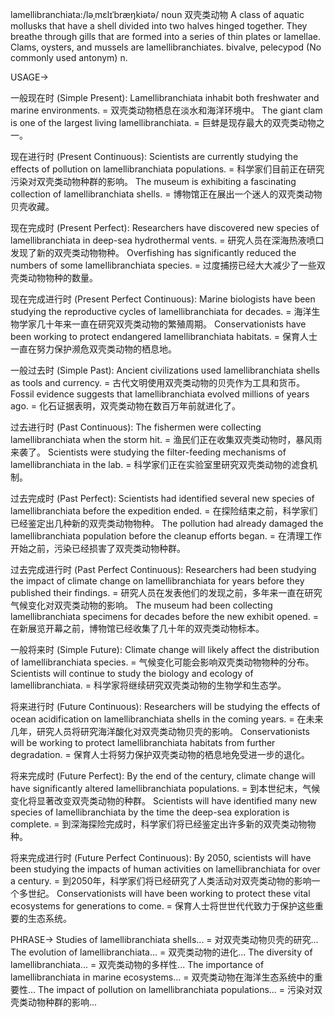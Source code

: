 lamellibranchiata:/ləˌmɛlɪˈbræŋkiətə/
noun
双壳类动物
A class of aquatic mollusks that have a shell divided into two halves hinged together.  They breathe through gills that are formed into a series of thin plates or lamellae.
Clams, oysters, and mussels are lamellibranchiates.
bivalve, pelecypod
(No commonly used antonym)
n.

USAGE->

一般现在时 (Simple Present):
Lamellibranchiata inhabit both freshwater and marine environments. = 双壳类动物栖息在淡水和海洋环境中。
The giant clam is one of the largest living lamellibranchiata. = 巨蚌是现存最大的双壳类动物之一。

现在进行时 (Present Continuous):
Scientists are currently studying the effects of pollution on lamellibranchiata populations. = 科学家们目前正在研究污染对双壳类动物种群的影响。
The museum is exhibiting a fascinating collection of lamellibranchiata shells. = 博物馆正在展出一个迷人的双壳类动物贝壳收藏。

现在完成时 (Present Perfect):
Researchers have discovered new species of lamellibranchiata in deep-sea hydrothermal vents. = 研究人员在深海热液喷口发现了新的双壳类动物物种。
Overfishing has significantly reduced the numbers of some lamellibranchiata species. = 过度捕捞已经大大减少了一些双壳类动物物种的数量。

现在完成进行时 (Present Perfect Continuous):
Marine biologists have been studying the reproductive cycles of lamellibranchiata for decades. = 海洋生物学家几十年来一直在研究双壳类动物的繁殖周期。
Conservationists have been working to protect endangered lamellibranchiata habitats. = 保育人士一直在努力保护濒危双壳类动物的栖息地。

一般过去时 (Simple Past):
Ancient civilizations used lamellibranchiata shells as tools and currency. = 古代文明使用双壳类动物的贝壳作为工具和货币。
Fossil evidence suggests that lamellibranchiata evolved millions of years ago. = 化石证据表明，双壳类动物在数百万年前就进化了。

过去进行时 (Past Continuous):
The fishermen were collecting lamellibranchiata when the storm hit. = 渔民们正在收集双壳类动物时，暴风雨来袭了。
Scientists were studying the filter-feeding mechanisms of lamellibranchiata in the lab. = 科学家们正在实验室里研究双壳类动物的滤食机制。

过去完成时 (Past Perfect):
Scientists had identified several new species of lamellibranchiata before the expedition ended. = 在探险结束之前，科学家们已经鉴定出几种新的双壳类动物物种。
The pollution had already damaged the lamellibranchiata population before the cleanup efforts began. = 在清理工作开始之前，污染已经损害了双壳类动物种群。

过去完成进行时 (Past Perfect Continuous):
Researchers had been studying the impact of climate change on lamellibranchiata for years before they published their findings. = 研究人员在发表他们的发现之前，多年来一直在研究气候变化对双壳类动物的影响。
The museum had been collecting lamellibranchiata specimens for decades before the new exhibit opened. = 在新展览开幕之前，博物馆已经收集了几十年的双壳类动物标本。

一般将来时 (Simple Future):
Climate change will likely affect the distribution of lamellibranchiata species. = 气候变化可能会影响双壳类动物物种的分布。
Scientists will continue to study the biology and ecology of lamellibranchiata. = 科学家将继续研究双壳类动物的生物学和生态学。

将来进行时 (Future Continuous):
Researchers will be studying the effects of ocean acidification on lamellibranchiata shells in the coming years. = 在未来几年，研究人员将研究海洋酸化对双壳类动物贝壳的影响。
Conservationists will be working to protect lamellibranchiata habitats from further degradation. = 保育人士将努力保护双壳类动物的栖息地免受进一步的退化。

将来完成时 (Future Perfect):
By the end of the century, climate change will have significantly altered lamellibranchiata populations. = 到本世纪末，气候变化将显著改变双壳类动物的种群。
Scientists will have identified many new species of lamellibranchiata by the time the deep-sea exploration is complete. = 到深海探险完成时，科学家们将已经鉴定出许多新的双壳类动物物种。

将来完成进行时 (Future Perfect Continuous):
By 2050, scientists will have been studying the impacts of human activities on lamellibranchiata for over a century. = 到2050年，科学家们将已经研究了人类活动对双壳类动物的影响一个多世纪。
Conservationists will have been working to protect these vital ecosystems for generations to come. = 保育人士将世世代代致力于保护这些重要的生态系统。


PHRASE->
Studies of lamellibranchiata shells... =  对双壳类动物贝壳的研究...
The evolution of lamellibranchiata... = 双壳类动物的进化...
The diversity of lamellibranchiata... = 双壳类动物的多样性...
The importance of lamellibranchiata in marine ecosystems... = 双壳类动物在海洋生态系统中的重要性...
The impact of pollution on lamellibranchiata populations... = 污染对双壳类动物种群的影响...
